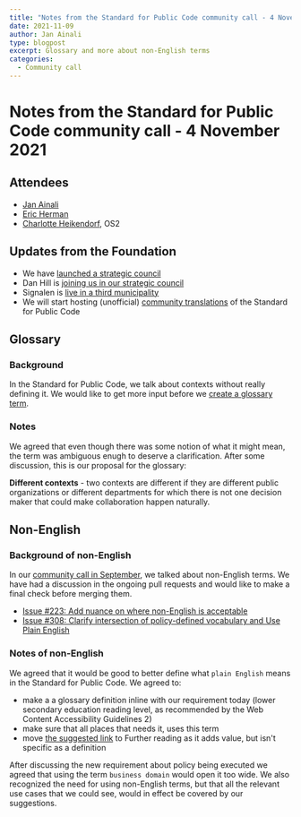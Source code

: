 ```yaml
---
title: "Notes from the Standard for Public Code community call - 4 November 2021"
date: 2021-11-09
author: Jan Ainali
type: blogpost
excerpt: Glossary and more about non-English terms
categories:
  - Community call
---
```


# Notes from the Standard for Public Code community call - 4 November 2021

## Attendees

* [Jan Ainali](https://publiccode.net/team/jan-ainali.html)
* [Eric Herman](https://publiccode.net/team/eric-herman.html)
* [Charlotte Heikendorf](https://os2.eu/bruger/charlotte-heikendorf), OS2

## Updates from the Foundation

* We have [launched a strategic council](https://blog.publiccode.net/news/2021/09/13/launching-our-strategic-council.html)
* Dan Hill is [joining us in our strategic council](https://about.publiccode.net/organization/strategic-council.html)
* Signalen is [live in a third municipality](https://meldingen.alphenaandenrijn.nl/)
* We will start hosting (unofficial) [community translations](https://github.com/publiccodenet/community-translations-standard) of the Standard for Public Code

## Glossary

### Background

In the Standard for Public Code, we talk about contexts without really defining it.
We would like to get more input before we [create a glossary term](https://github.com/publiccodenet/standard/issues/529).

### Notes

We agreed that even though there was some notion of what it might mean, the term was ambiguous enugh to deserve a clarification.
After some discussion, this is our proposal for the glossary:

**Different contexts** - two contexts are different if they are different public organizations or different departments for which there is not one decision maker that could make collaboration happen naturally.

## Non-English

### Background of non-English

In our [community call in September](https://blog.publiccode.net/community%20call/2021/09/08/notes-from-community-call-2-september-2021.html), we talked about non-English terms.
We have had a discussion in the ongoing pull requests and would like to make a final check before merging them.

* [Issue #223: Add nuance on where non-English is acceptable](https://github.com/publiccodenet/standard/pull/527)
* [Issue #308: Clarify intersection of policy-defined vocabulary and Use Plain English](https://github.com/publiccodenet/standard/pull/528)

### Notes of non-English

We agreed that it would be good to better define what `plain English` means in the Standard for Public Code.
We agreed to:

* make a a glossary definition inline with our requirement today (lower secondary education reading level, as recommended by the Web Content Accessibility Guidelines 2)
* make sure that all places that needs it, uses this term
* move [the suggested link](https://www.plainlanguage.gov/about/definitions/) to Further reading as it adds value, but isn't specific as a definition

After discussing the new requirement about policy being executed we agreed that using the term `business domain` would open it too wide.
We also recognized the need for using non-English terms, but that all the relevant use cases that we could see, would in effect be covered by our suggestions.
